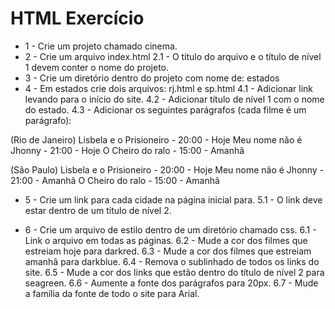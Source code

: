 # HTML Exercício

- 1 - Crie um projeto chamado cinema.
- 2 - Crie um arquivo index.html
  2.1 - O título do arquivo e o título de nível 1 devem conter o nome do projeto.
- 3 - Crie um diretório dentro do projeto com nome de: estados
- 4 - Em estados crie dois arquivos: rj.html e sp.html
  4.1 - Adicionar link levando para o início do site.
  4.2 - Adicionar título de nível 1 com o nome do estado.
  4.3 - Adicionar os seguintes parágrafos (cada filme é um parágrafo):

(Rio de Janeiro)
Lisbela e o Prisioneiro - 20:00 - Hoje
Meu nome não é Jhonny - 21:00 - Hoje
O Cheiro do ralo - 15:00 - Amanhã

(São Paulo)
Lisbela e o Prisioneiro - 20:00 - Hoje
Meu nome não é Jhonny - 21:00 - Amanhã
O Cheiro do ralo - 15:00 - Amanhã

- 5 - Crie um link para cada cidade na página inicial para.
  5.1 - O link deve estar dentro de um título de nível 2.

- 6 - Crie um arquivo de estilo dentro de um diretório chamado css.
  6.1 - Link o arquivo em todas as páginas.
  6.2 - Mude a cor dos filmes que estreiam hoje para darkred.
  6.3 - Mude a cor dos filmes que estreiam amanhã para darkblue.
  6.4 - Remova o sublinhado de todos os links do site.
  6.5 - Mude a cor dos links que estão dentro do título de nível 2 para seagreen.
  6.6 - Aumente a fonte dos parágrafos para 20px.
  6.7 - Mude a família da fonte de todo o site para Arial.
